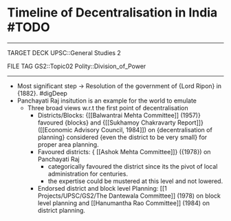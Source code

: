 # Timeline of Decentralisation in India #TODO

---
TARGET DECK
UPSC::General Studies 2


FILE TAG
GS2::Topic02 Polity::Division_of_Power

---

* Most significant step -> Resolution of the government of {Lord Ripon} in {1882}. #digDeep 
* Panchayati Raj insitution is an example for the world to emulate
	* Three broad views w.r.t the first point of decentralisation 
		* Districts/Blocks: {[[Balwantrai Mehta Committee]] (1957)} favoured {blocks} and {[[Sukhamoy Chakravarty Report]]} ([[Economic Advisory Council, 1984]]) on {decentralisation of planning} considered {even the district to be very small} for proper area planning.
		* Favoured districts: { [[Ashok Mehta Committee]]} ({1978}) on Panchayati Raj
			* categorically favoured the district since its the pivot of local administration for centuries.
			* the expertise could be mustered at this level and not lowered.
		* Endorsed district and block level Planning: [[1 Projects/UPSC/GS2/The Dantewala Committee]] (1978) on block level planning and [[Hanumantha Rao Committee]] (1984) on district planning.
<!--ID: 1606267016878-->
<!--ID: 1606327412353-->

